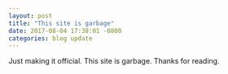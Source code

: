 ```yaml
---
layout: post
title: "This site is garbage"
date: 2017-08-04 17:38:01 -0800
categories: blog update
---
```


Just making it official. This site is garbage. Thanks for reading.
